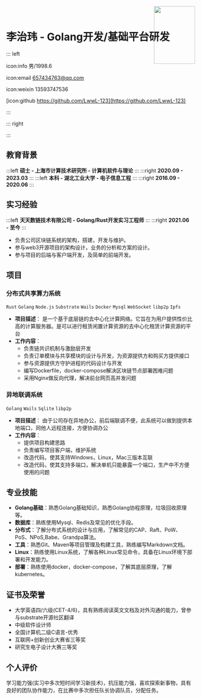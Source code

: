 <img src="https://gitee.com/lzw657434763/pictures/raw/master/Blog/20220119135552.png" style="position:absolute;width: 111px;height: 155.625px;top: 28px;left: 628px">

# 李治玮 - Golang开发/基础平台研发

::: left

icon:info 男/1998.6

icon:email 657434763@qq.com

icon:weixin 13593747536

[icon:github https://github.com/LwwL-123](https://github.com/LwwL-123)

:::

::: right



:::

## 教育背景

:::left
**硕士 - 上海市计算技术研究所 - 计算机软件与理论**
:::
:::right
**2020.09 - 2023.03**
:::
:::left
**本科 - 湖北工业大学 - 电子信息工程**
:::
:::right
**2016.09 - 2020.06**
:::


## 实习经验

:::left
**天天数链技术有限公司 - Golang/Rust开发实习工程师**
:::
:::right
**2021.06 - 至今**
:::

- 负责公司区块链系统的架构，搭建，开发与维护。
- 参与web3开源项目的架构设计，业务的分析和方案的设计。
- 参与项目的后端与客户端开发，及简单的前端开发。



## 项目

### 分布式共享算力系统
`Rust` `Golang` `Node.js` `Substrate` `Wails` `Docker` `Mysql` `WebSocket` `libp2p` `Ipfs`

- **项目描述**：
  是一个基于底层链的去中心化计算网络。它旨在为用户提供性价比高的计算服务器。是可以进行租赁闲置计算资源的去中心化租赁计算资源的平台
- **工作内容**：
  - 负责链共识机制与激励层开发
  - 负责订单模块与共享模块的设计与开发，为资源提供方和购买方提供接口
  - 参与资源提供方守护进程的代码设计与开发
  - 编写Dockerfile，docker-compose解决区块链节点部署困难问题
  - 采用Nginx做反向代理，解决前台网页高并发问题

### 异地联调系统
`Golang` `Wails` `Sqlite` `libp2p`

- **项目描述**：
  由于公司存在异地办公，前后端联调不便，此系统可以做到提供本地端口，同他人远程连接，方便协调办公
- **工作内容**：
  - 提供项目构建思路
  - 负责编写项目客户端，维护系统
  - 改造代码，使其支持Windows，Linux，Mac三版本互联
  - 改造代码，使其支持多端口，解决单机只能暴露一个端口，生产中不方便使用的问题
## 专业技能
- **Golang基础**：熟悉Golang基础知识，熟悉Golang协程原理，垃圾回收原理等。
- **数据库**：熟练使用Mysql、Redis及常见的优化手段。
- **分布式**：了解分布式系统的设计与应用，了解常见的CAP、Raft、PoW、PoS、NPoS,Babe、Grandpa算法。
- **工具**：熟悉Git、Maven等项目管理及构建工具，熟练编写Markdown文档。
- **Linux**：熟练使用Linux系统，了解各种Linux常见命令，具备在Linux环境下部署和开发能力。
- **部署**：熟练使用docker，docker-compose，了解其底层原理，了解kubernetes。

## 证书及荣誉
- 大学英语四/六级(CET-4/6)，具有熟练阅读英文文档及对外沟通的能力，曾参与substrate开源社区翻译
- 中级软件设计师
- 全国计算机二级C语言-优秀
- 互联网+创新创业大赛省三等奖
- 研究生电子设计大赛三等奖


## 个人评价
学习能力强(实习中多次短时间学习新技术)，抗压能力强，喜欢探索新事物，具有良好的团队协作能力，在比赛中多次担任队长协调队员，分配任务。